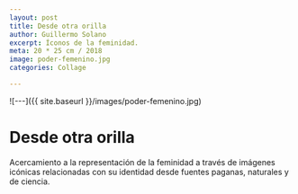 ```yaml
---
layout: post
title: Desde otra orilla
author: Guillermo Solano
excerpt: Íconos de la feminidad.
meta: 20 * 25 cm / 2018
image: poder-femenino.jpg
categories: Collage

---
```


![---]({{ site.baseurl }}/images/poder-femenino.jpg)

# Desde otra orilla

Acercamiento a la representación de la feminidad a través de imágenes icónicas relacionadas con su identidad desde fuentes paganas, naturales y de ciencia.
